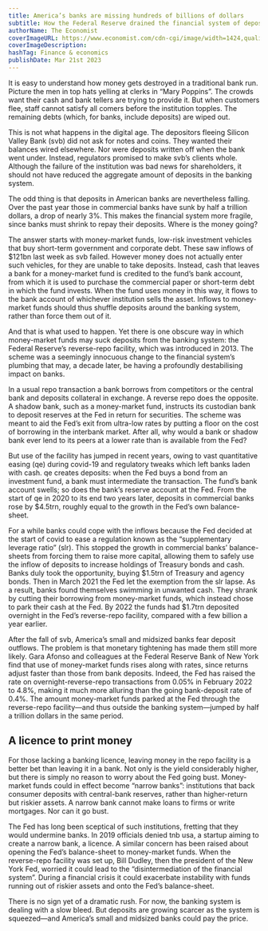 ```yaml
---
title: America’s banks are missing hundreds of billions of dollars
subtitle: How the Federal Reserve drained the financial system of deposits
authorName: The Economist
coverImageURL: https://www.economist.com/cdn-cgi/image/width=1424,quality=80,format=auto/media-assets/image/20230325_FND000.jpg
coverImageDescription:   
hashTag: Finance & economics
publishDate: Mar 21st 2023
---
```


It is easy to understand how money gets destroyed in a traditional bank run. Picture the men in top hats yelling at clerks in “Mary Poppins”. The crowds want their cash and bank tellers are trying to provide it. But when customers flee, staff cannot satisfy all comers before the institution topples. The remaining debts (which, for banks, include deposits) are wiped out.

This is not what happens in the digital age. The depositors fleeing Silicon Valley Bank (svb) did not ask for notes and coins. They wanted their balances wired elsewhere. Nor were deposits written off when the bank went under. Instead, regulators promised to make svb’s clients whole. Although the failure of the institution was bad news for shareholders, it should not have reduced the aggregate amount of deposits in the banking system.

The odd thing is that deposits in American banks are nevertheless falling. Over the past year those in commercial banks have sunk by half a trillion dollars, a drop of nearly 3%. This makes the financial system more fragile, since banks must shrink to repay their deposits. Where is the money going?

The answer starts with money-market funds, low-risk investment vehicles that buy short-term government and corporate debt. These saw inflows of $121bn last week as svb failed. However money does not actually enter such vehicles, for they are unable to take deposits. Instead, cash that leaves a bank for a money-market fund is credited to the fund’s bank account, from which it is used to purchase the commercial paper or short-term debt in which the fund invests. When the fund uses money in this way, it flows to the bank account of whichever institution sells the asset. Inflows to money-market funds should thus shuffle deposits around the banking system, rather than force them out of it.

And that is what used to happen. Yet there is one obscure way in which money-market funds may suck deposits from the banking system: the Federal Reserve’s reverse-repo facility, which was introduced in 2013. The scheme was a seemingly innocuous change to the financial system’s plumbing that may, a decade later, be having a profoundly destabilising impact on banks.

In a usual repo transaction a bank borrows from competitors or the central bank and deposits collateral in exchange. A reverse repo does the opposite. A shadow bank, such as a money-market fund, instructs its custodian bank to deposit reserves at the Fed in return for securities. The scheme was meant to aid the Fed’s exit from ultra-low rates by putting a floor on the cost of borrowing in the interbank market. After all, why would a bank or shadow bank ever lend to its peers at a lower rate than is available from the Fed?

But use of the facility has jumped in recent years, owing to vast quantitative easing (qe) during covid-19 and regulatory tweaks which left banks laden with cash. qe creates deposits: when the Fed buys a bond from an investment fund, a bank must intermediate the transaction. The fund’s bank account swells; so does the bank’s reserve account at the Fed. From the start of qe in 2020 to its end two years later, deposits in commercial banks rose by $4.5trn, roughly equal to the growth in the Fed’s own balance-sheet.

For a while banks could cope with the inflows because the Fed decided at the start of covid to ease a regulation known as the “supplementary leverage ratio” (slr). This stopped the growth in commercial banks’ balance-sheets from forcing them to raise more capital, allowing them to safely use the inflow of deposits to increase holdings of Treasury bonds and cash. Banks duly took the opportunity, buying $1.5trn of Treasury and agency bonds. Then in March 2021 the Fed let the exemption from the slr lapse. As a result, banks found themselves swimming in unwanted cash. They shrank by cutting their borrowing from money-market funds, which instead chose to park their cash at the Fed. By 2022 the funds had $1.7trn deposited overnight in the Fed’s reverse-repo facility, compared with a few billion a year earlier.

After the fall of svb, America’s small and midsized banks fear deposit outflows. The problem is that monetary tightening has made them still more likely. Gara Afonso and colleagues at the Federal Reserve Bank of New York find that use of money-market funds rises along with rates, since returns adjust faster than those from bank deposits. Indeed, the Fed has raised the rate on overnight-reverse-repo transactions from 0.05% in February 2022 to 4.8%, making it much more alluring than the going bank-deposit rate of 0.4%. The amount money-market funds parked at the Fed through the reverse-repo facility—and thus outside the banking system—jumped by half a trillion dollars in the same period.

## A licence to print money
For those lacking a banking licence, leaving money in the repo facility is a better bet than leaving it in a bank. Not only is the yield considerably higher, but there is simply no reason to worry about the Fed going bust. Money-market funds could in effect become “narrow banks”: institutions that back consumer deposits with central-bank reserves, rather than higher-return but riskier assets. A narrow bank cannot make loans to firms or write mortgages. Nor can it go bust.

The Fed has long been sceptical of such institutions, fretting that they would undermine banks. In 2019 officials denied tnb usa, a startup aiming to create a narrow bank, a licence. A similar concern has been raised about opening the Fed’s balance-sheet to money-market funds. When the reverse-repo facility was set up, Bill Dudley, then the president of the New York Fed, worried it could lead to the “disintermediation of the financial system”. During a financial crisis it could exacerbate instability with funds running out of riskier assets and onto the Fed’s balance-sheet.

There is no sign yet of a dramatic rush. For now, the banking system is dealing with a slow bleed. But deposits are growing scarcer as the system is squeezed—and America’s small and midsized banks could pay the price. 